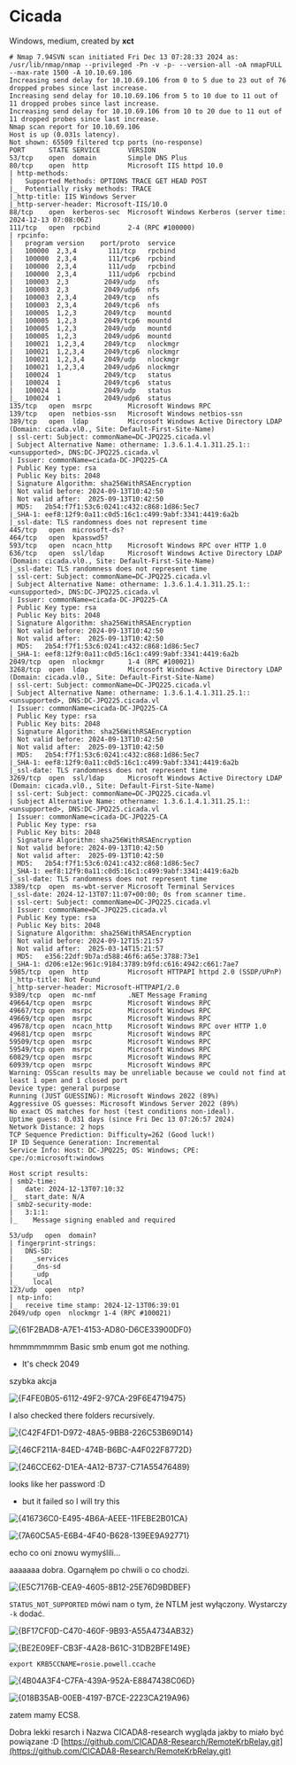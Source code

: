 # Cicada
Windows, medium, created by **xct**

```
# Nmap 7.94SVN scan initiated Fri Dec 13 07:28:33 2024 as: /usr/lib/nmap/nmap --privileged -Pn -v -p- --version-all -oA nmapFULL --max-rate 1500 -A 10.10.69.106
Increasing send delay for 10.10.69.106 from 0 to 5 due to 23 out of 76 dropped probes since last increase.
Increasing send delay for 10.10.69.106 from 5 to 10 due to 11 out of 11 dropped probes since last increase.
Increasing send delay for 10.10.69.106 from 10 to 20 due to 11 out of 11 dropped probes since last increase.
Nmap scan report for 10.10.69.106
Host is up (0.031s latency).
Not shown: 65509 filtered tcp ports (no-response)
PORT      STATE SERVICE       VERSION
53/tcp    open  domain        Simple DNS Plus
80/tcp    open  http          Microsoft IIS httpd 10.0
| http-methods: 
|   Supported Methods: OPTIONS TRACE GET HEAD POST
|_  Potentially risky methods: TRACE
|_http-title: IIS Windows Server
|_http-server-header: Microsoft-IIS/10.0
88/tcp    open  kerberos-sec  Microsoft Windows Kerberos (server time: 2024-12-13 07:08:06Z)
111/tcp   open  rpcbind       2-4 (RPC #100000)
| rpcinfo: 
|   program version    port/proto  service
|   100000  2,3,4        111/tcp   rpcbind
|   100000  2,3,4        111/tcp6  rpcbind
|   100000  2,3,4        111/udp   rpcbind
|   100000  2,3,4        111/udp6  rpcbind
|   100003  2,3         2049/udp   nfs
|   100003  2,3         2049/udp6  nfs
|   100003  2,3,4       2049/tcp   nfs
|   100003  2,3,4       2049/tcp6  nfs
|   100005  1,2,3       2049/tcp   mountd
|   100005  1,2,3       2049/tcp6  mountd
|   100005  1,2,3       2049/udp   mountd
|   100005  1,2,3       2049/udp6  mountd
|   100021  1,2,3,4     2049/tcp   nlockmgr
|   100021  1,2,3,4     2049/tcp6  nlockmgr
|   100021  1,2,3,4     2049/udp   nlockmgr
|   100021  1,2,3,4     2049/udp6  nlockmgr
|   100024  1           2049/tcp   status
|   100024  1           2049/tcp6  status
|   100024  1           2049/udp   status
|_  100024  1           2049/udp6  status
135/tcp   open  msrpc         Microsoft Windows RPC
139/tcp   open  netbios-ssn   Microsoft Windows netbios-ssn
389/tcp   open  ldap          Microsoft Windows Active Directory LDAP (Domain: cicada.vl0., Site: Default-First-Site-Name)
| ssl-cert: Subject: commonName=DC-JPQ225.cicada.vl
| Subject Alternative Name: othername: 1.3.6.1.4.1.311.25.1::<unsupported>, DNS:DC-JPQ225.cicada.vl
| Issuer: commonName=cicada-DC-JPQ225-CA
| Public Key type: rsa
| Public Key bits: 2048
| Signature Algorithm: sha256WithRSAEncryption
| Not valid before: 2024-09-13T10:42:50
| Not valid after:  2025-09-13T10:42:50
| MD5:   2b54:f7f1:53c6:0241:c432:c868:1d86:5ec7
|_SHA-1: eef8:12f9:0a11:c0d5:16c1:c499:9abf:3341:4419:6a2b
|_ssl-date: TLS randomness does not represent time
445/tcp   open  microsoft-ds?
464/tcp   open  kpasswd5?
593/tcp   open  ncacn_http    Microsoft Windows RPC over HTTP 1.0
636/tcp   open  ssl/ldap      Microsoft Windows Active Directory LDAP (Domain: cicada.vl0., Site: Default-First-Site-Name)
|_ssl-date: TLS randomness does not represent time
| ssl-cert: Subject: commonName=DC-JPQ225.cicada.vl
| Subject Alternative Name: othername: 1.3.6.1.4.1.311.25.1::<unsupported>, DNS:DC-JPQ225.cicada.vl
| Issuer: commonName=cicada-DC-JPQ225-CA
| Public Key type: rsa
| Public Key bits: 2048
| Signature Algorithm: sha256WithRSAEncryption
| Not valid before: 2024-09-13T10:42:50
| Not valid after:  2025-09-13T10:42:50
| MD5:   2b54:f7f1:53c6:0241:c432:c868:1d86:5ec7
|_SHA-1: eef8:12f9:0a11:c0d5:16c1:c499:9abf:3341:4419:6a2b
2049/tcp  open  nlockmgr      1-4 (RPC #100021)
3268/tcp  open  ldap          Microsoft Windows Active Directory LDAP (Domain: cicada.vl0., Site: Default-First-Site-Name)
| ssl-cert: Subject: commonName=DC-JPQ225.cicada.vl
| Subject Alternative Name: othername: 1.3.6.1.4.1.311.25.1::<unsupported>, DNS:DC-JPQ225.cicada.vl
| Issuer: commonName=cicada-DC-JPQ225-CA
| Public Key type: rsa
| Public Key bits: 2048
| Signature Algorithm: sha256WithRSAEncryption
| Not valid before: 2024-09-13T10:42:50
| Not valid after:  2025-09-13T10:42:50
| MD5:   2b54:f7f1:53c6:0241:c432:c868:1d86:5ec7
|_SHA-1: eef8:12f9:0a11:c0d5:16c1:c499:9abf:3341:4419:6a2b
|_ssl-date: TLS randomness does not represent time
3269/tcp  open  ssl/ldap      Microsoft Windows Active Directory LDAP (Domain: cicada.vl0., Site: Default-First-Site-Name)
| ssl-cert: Subject: commonName=DC-JPQ225.cicada.vl
| Subject Alternative Name: othername: 1.3.6.1.4.1.311.25.1::<unsupported>, DNS:DC-JPQ225.cicada.vl
| Issuer: commonName=cicada-DC-JPQ225-CA
| Public Key type: rsa
| Public Key bits: 2048
| Signature Algorithm: sha256WithRSAEncryption
| Not valid before: 2024-09-13T10:42:50
| Not valid after:  2025-09-13T10:42:50
| MD5:   2b54:f7f1:53c6:0241:c432:c868:1d86:5ec7
|_SHA-1: eef8:12f9:0a11:c0d5:16c1:c499:9abf:3341:4419:6a2b
|_ssl-date: TLS randomness does not represent time
3389/tcp  open  ms-wbt-server Microsoft Terminal Services
|_ssl-date: 2024-12-13T07:11:07+00:00; 0s from scanner time.
| ssl-cert: Subject: commonName=DC-JPQ225.cicada.vl
| Issuer: commonName=DC-JPQ225.cicada.vl
| Public Key type: rsa
| Public Key bits: 2048
| Signature Algorithm: sha256WithRSAEncryption
| Not valid before: 2024-09-12T15:21:57
| Not valid after:  2025-03-14T15:21:57
| MD5:   e356:22df:9b7a:d588:46f6:a65e:3788:73e1
|_SHA-1: d206:e12e:961c:9184:3789:b9fd:c616:4942:c661:7ae7
5985/tcp  open  http          Microsoft HTTPAPI httpd 2.0 (SSDP/UPnP)
|_http-title: Not Found
|_http-server-header: Microsoft-HTTPAPI/2.0
9389/tcp  open  mc-nmf        .NET Message Framing
49664/tcp open  msrpc         Microsoft Windows RPC
49667/tcp open  msrpc         Microsoft Windows RPC
49669/tcp open  msrpc         Microsoft Windows RPC
49678/tcp open  ncacn_http    Microsoft Windows RPC over HTTP 1.0
49681/tcp open  msrpc         Microsoft Windows RPC
59509/tcp open  msrpc         Microsoft Windows RPC
59549/tcp open  msrpc         Microsoft Windows RPC
60829/tcp open  msrpc         Microsoft Windows RPC
60939/tcp open  msrpc         Microsoft Windows RPC
Warning: OSScan results may be unreliable because we could not find at least 1 open and 1 closed port
Device type: general purpose
Running (JUST GUESSING): Microsoft Windows 2022 (89%)
Aggressive OS guesses: Microsoft Windows Server 2022 (89%)
No exact OS matches for host (test conditions non-ideal).
Uptime guess: 0.031 days (since Fri Dec 13 07:26:57 2024)
Network Distance: 2 hops
TCP Sequence Prediction: Difficulty=262 (Good luck!)
IP ID Sequence Generation: Incremental
Service Info: Host: DC-JPQ225; OS: Windows; CPE: cpe:/o:microsoft:windows

Host script results:
| smb2-time: 
|   date: 2024-12-13T07:10:32
|_  start_date: N/A
| smb2-security-mode: 
|   3:1:1: 
|_    Message signing enabled and required

53/udp   open  domain?
| fingerprint-strings: 
|   DNS-SD: 
|     _services
|     _dns-sd
|     _udp
|_    local
123/udp  open  ntp?
| ntp-info: 
|_  receive time stamp: 2024-12-13T06:39:01
2049/udp open  nlockmgr 1-4 (RPC #100021)

```

![{61F2BAD8-A7E1-4153-AD80-D6CE33900DF0}](https://github.com/user-attachments/assets/57944127-7eae-4f8a-8eb6-a137e6047acb)

hmmmmmmmm
Basic smb enum got me nothing.
- lt's check 2049

szybka akcja

![{F4FE0B05-6112-49F2-97CA-29F6E4719475}](https://github.com/user-attachments/assets/9fde1524-5f51-4e0c-81e3-57c60a1b5175)

I also checked there folders recursively.

![{C42F4FD1-D972-48A5-9BB8-226C53B69D14}](https://github.com/user-attachments/assets/8be20f4a-9485-43f6-9d32-3ef4d432fbc1)

![{46CF211A-84ED-474B-B6BC-A4F022F8772D}](https://github.com/user-attachments/assets/d17b1293-27cc-4d16-ac0e-6223996ca27c)

![{246CCE62-D1EA-4A12-B737-C71A55476489}](https://github.com/user-attachments/assets/1da26cc8-9ddb-40b9-9330-30ae231b61f0)

looks like her password :D
- but it failed so I will try this

![{416736C0-E495-4B6A-AEEE-11FEBE2B01CA}](https://github.com/user-attachments/assets/f3d9201d-6cdf-468c-9194-971583d57941)

![{7A60C5A5-E6B4-4F40-B628-139EE9A92771}](https://github.com/user-attachments/assets/4da72408-1d62-4059-a48b-827902726db3)

echo co oni znowu wymyślili...

aaaaaaa dobra. Ogarnąłem po chwili o co chodzi. 

![{E5C7176B-CEA9-4605-8B12-25E76D9BDBEF}](https://github.com/user-attachments/assets/4a59c030-5ff2-4009-8c28-b1c63759832e)

`STATUS_NOT_SUPPORTED` mówi nam o tym, że NTLM jest wyłączony. Wystarczy `-k` dodać.

![{BF17CF0D-C470-460F-9B93-A55A4734AB32}](https://github.com/user-attachments/assets/2cdef5e4-1a92-4fdf-8c3c-a3fb1cebbd12)

![{BE2E09EF-CB3F-4A28-B61C-31DB2BFE149E}](https://github.com/user-attachments/assets/0cbf9731-add5-49c0-9c82-817a3b2e59e0)

```
export KRB5CCNAME=rosie.powell.ccache
```

![{4B04A3F4-C7FA-439A-952A-E8847438C06D}](https://github.com/user-attachments/assets/cb755ea3-0b97-4702-b68a-bdce8115f7c7)

![{018B35AB-00EB-4197-B7CE-2223CA219A96}](https://github.com/user-attachments/assets/8945654f-7da0-4d41-bdc6-e2d1110ff057)

zatem mamy ECS8.

Dobra lekki resarch i Nazwa CICADA8-research wygląda jakby to miało być powiązane :D
[https://github.com/CICADA8-Research/RemoteKrbRelay.git](https://github.com/CICADA8-Research/RemoteKrbRelay.git)

